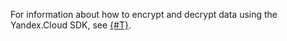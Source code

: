 For information about how to encrypt and decrypt data using the Yandex.Cloud SDK, see [{#T}](../../kms/tutorials/encrypt/sdk.md).

